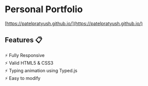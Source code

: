 # Personal Portfolio
[https://patelpratyush.github.io/](https://patelpratyush.github.io/)


## Features 📋
&#9889; Fully Responsive  
&#9889; Valid HTML5 & CSS3  
&#9889; Typing animation using Typed.js  
&#9889; Easy to modify  

